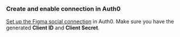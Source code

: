### Create and enable connection in Auth0

[Set up the Figma social connection](https://auth0.com/docs/dashboard/guides/connections/set-up-connections-social) in Auth0. Make sure you have the generated **Client ID** and **Client Secret**.
